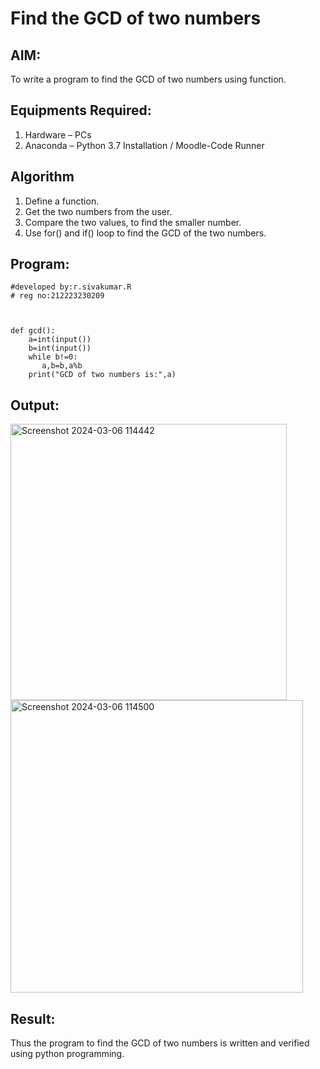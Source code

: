 # Find the GCD of two numbers

## AIM:
To write a program to find the GCD of two numbers using function.

## Equipments Required:
1. Hardware – PCs
2. Anaconda – Python 3.7 Installation / Moodle-Code Runner

## Algorithm
1. Define a function.
2. Get the two numbers from the user.
3. Compare the two values, to find the smaller number.
4. Use for() and if() loop to find the GCD of the two numbers.

## Program:
```
#developed by:r.sivakumar.R
# reg no:212223230209



def gcd():
    a=int(input())
    b=int(input())
    while b!=0:
       a,b=b,a%b
    print("GCD of two numbers is:",a)
```

## Output:
<img width="442" alt="Screenshot 2024-03-06 114442" src="https://github.com/SIVAmech123/GCD-of-two-numbers/assets/151629067/ed4a0ce8-ec2a-4e68-959b-ce25b28c6c2a">

<img width="468" alt="Screenshot 2024-03-06 114500" src="https://github.com/SIVAmech123/GCD-of-two-numbers/assets/151629067/e0ee6da4-a8b9-417a-b62a-ca7b13b0c7a4">


## Result:
Thus the program to find the GCD of two numbers is written and verified using python programming.
